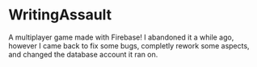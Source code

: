 # WritingAssault

A multiplayer game made with Firebase! I abandoned it a while ago, however I came back to fix some bugs, completly rework some aspects, and changed the database account it ran on.
